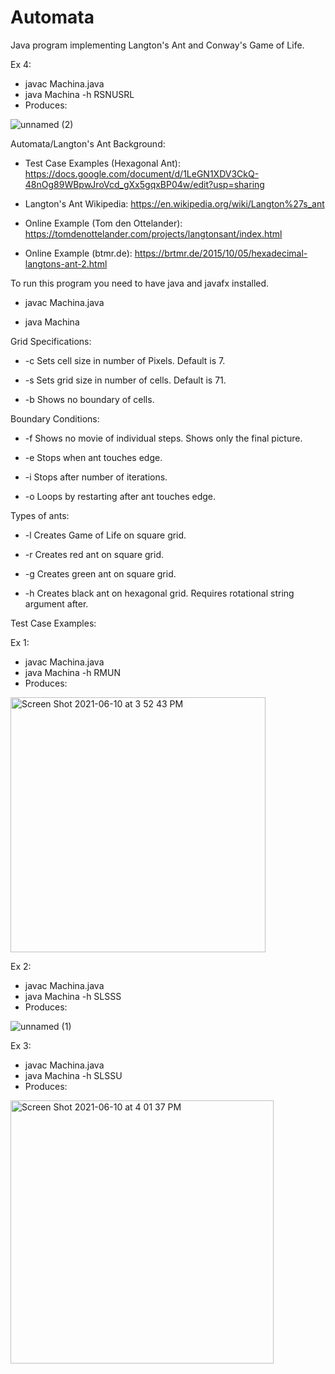 # Automata
Java program implementing Langton's Ant and Conway's Game of Life.

Ex 4: 
  - javac Machina.java
  - java Machina -h RSNUSRL
  - Produces:

  ![unnamed (2)](https://user-images.githubusercontent.com/83527286/121607439-df4d5800-ca04-11eb-91cb-c80659e8418f.png)

Automata/Langton's Ant Background: 

- Test Case Examples (Hexagonal Ant): https://docs.google.com/document/d/1LeGN1XDV3CkQ-48nOg89WBpwJroVcd_gXx5gqxBP04w/edit?usp=sharing

- Langton's Ant Wikipedia: https://en.wikipedia.org/wiki/Langton%27s_ant

- Online Example (Tom den Ottelander): https://tomdenottelander.com/projects/langtonsant/index.html

- Online Example (btmr.de): https://brtmr.de/2015/10/05/hexadecimal-langtons-ant-2.html

To run this program you need to have java and javafx installed.

  - javac Machina.java

  - java Machina 

Grid Specifications:

  - -c  Sets cell size in number of Pixels. Default is 7.
 
  - -s  Sets grid size in number of cells. Default is 71.
  
  - -b  Shows no boundary of cells.
  
Boundary Conditions:
  
  - -f Shows no movie of individual steps. Shows only the final picture.
  
  - -e Stops when ant touches edge.
  
  - -i Stops after number of iterations.
  
  - -o Loops by restarting after ant touches edge.
  
Types of ants:
  
  - -l Creates Game of Life on square grid.
  
  - -r Creates red ant on square grid.
  
  - -g Creates green ant on square grid.
  
  - -h Creates black ant on hexagonal grid. Requires rotational string argument after.
  
Test Case Examples:

  Ex 1: 
  - javac Machina.java
  - java Machina -h RMUN
  - Produces: 
  <img width="408" alt="Screen Shot 2021-06-10 at 3 52 43 PM" src="https://user-images.githubusercontent.com/83527286/121606942-f0e23000-ca03-11eb-8d8f-81e54c0b2990.png">
  
  Ex 2: 
  - javac Machina.java
  - java Machina -h SLSSS
  - Produces:
  
  ![unnamed (1)](https://user-images.githubusercontent.com/83527286/121607245-8bdb0a00-ca04-11eb-9cec-20a8dcf634db.png)

  Ex 3: 
  - javac Machina.java
  - java Machina -h SLSSU
  - Produces:

<img width="421" alt="Screen Shot 2021-06-10 at 4 01 37 PM" src="https://user-images.githubusercontent.com/83527286/121607647-43701c00-ca05-11eb-8f43-a93fb02279d2.png">

